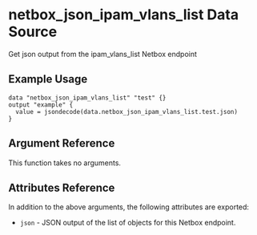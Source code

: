 # netbox\_json\_ipam\_vlans\_list Data Source

Get json output from the ipam_vlans_list Netbox endpoint

## Example Usage

```hcl
data "netbox_json_ipam_vlans_list" "test" {}
output "example" {
  value = jsondecode(data.netbox_json_ipam_vlans_list.test.json)
}
```

## Argument Reference

This function takes no arguments.

## Attributes Reference

In addition to the above arguments, the following attributes are exported:
* ``json`` - JSON output of the list of objects for this Netbox endpoint.

